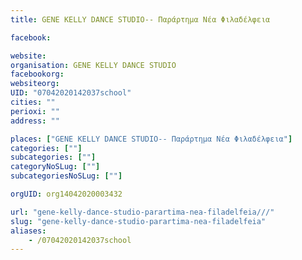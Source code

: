 ```yaml
---
title: GENE KELLY DANCE STUDIO-- Παράρτημα Νέα Φιλαδέλφεια

facebook:

website:
organisation: GENE KELLY DANCE STUDIO
facebookorg:
websiteorg:
UID: "07042020142037school"
cities: ""
perioxi: ""
address: ""

places: ["GENE KELLY DANCE STUDIO-- Παράρτημα Νέα Φιλαδέλφεια"]
categories: [""]
subcategories: [""]
categoryNoSLug: [""]
subcategoriesNoSLug: [""]

orgUID: org14042020003432

url: "gene-kelly-dance-studio-parartima-nea-filadelfeia///"
slug: "gene-kelly-dance-studio-parartima-nea-filadelfeia"
aliases:
    - /07042020142037school
---
```





